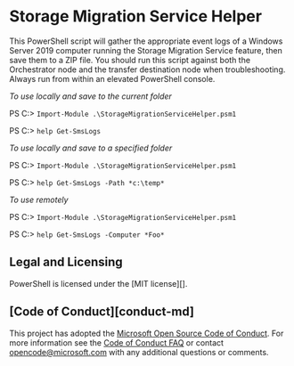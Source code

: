 # Storage Migration Service Helper

This PowerShell script will gather the appropriate event logs of a Windows Server 2019 computer running the Storage Migration Service feature, then save them to a ZIP file. 
You should run this script against both the Orchestrator node and the transfer destination node when troubleshooting.
Always run from within an elevated PowerShell console.

*To use locally and save to the current folder*

PS C:\> `Import-Module .\StorageMigrationServiceHelper.psm1`

PS C:\> `help Get-SmsLogs`

*To use locally and save to a specified folder*

PS C:\> `Import-Module .\StorageMigrationServiceHelper.psm1`

PS C:\> `help Get-SmsLogs -Path *c:\temp*`

*To use remotely*

PS C:\> `Import-Module .\StorageMigrationServiceHelper.psm1`

PS C:\> `help Get-SmsLogs -Computer *Foo*`

## Legal and Licensing

PowerShell is licensed under the [MIT license][].

## [Code of Conduct][conduct-md]

This project has adopted the [Microsoft Open Source Code of Conduct][conduct-code].
For more information see the [Code of Conduct FAQ][conduct-FAQ] or contact [opencode@microsoft.com][conduct-email] with any additional questions or comments.

[conduct-code]: http://opensource.microsoft.com/codeofconduct/
[conduct-FAQ]: http://opensource.microsoft.com/codeofconduct/faq/
[conduct-email]: mailto:opencode@microsoft.com

